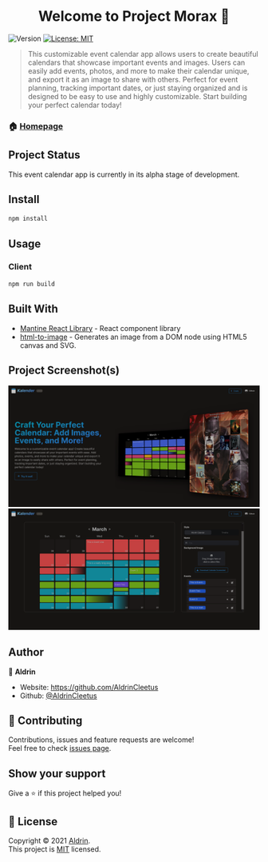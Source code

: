 <h1 align="center">Welcome to Project Morax 👋</h1>
<p>
  <img alt="Version" src="https://img.shields.io/badge/version-1.0.0-blue.svg?cacheSeconds=2592000" />
  <a href="https://github.com/AldrinCleetus/grimlock/blob/main/LICENSE" target="_blank">
    <img alt="License: MIT" src="https://img.shields.io/github/license/AldrinCleetus/grimlock" />
  </a>
</p>

> This customizable event calendar app allows users to create beautiful calendars that showcase important events and images. Users can easily add events, photos, and more to make their calendar unique, and export it as an image to share with others. Perfect for event planning, tracking important dates, or just staying organized and is designed to be easy to use and highly customizable. Start building your perfect calendar today!

### 🏠 [Homepage](https://kalenderevent.vercel.app/)

## Project Status

This event calendar app is currently in its alpha stage of development.

## Install

```sh
npm install
```

## Usage

### Client

```sh
npm run build
```

## Built With

- [Mantine React Library](https://v5.mantine.dev/) - React component library
- [html-to-image](https://github.com/bubkoo/html-to-image) - Generates an image from a DOM node using HTML5 canvas and SVG.

## Project Screenshot(s)

![alt text](https://github.com/AldrinCleetus/morax/blob/main/public/screenshots/screenshot1.png?raw=true)
![alt text](https://github.com/AldrinCleetus/morax/blob/main/public/screenshots/screenshot2.png?raw=true)

## Author

👤 **Aldrin**

- Website: https://github.com/AldrinCleetus
- Github: [@AldrinCleetus](https://github.com/AldrinCleetus)

## 🤝 Contributing

Contributions, issues and feature requests are welcome!<br />Feel free to check [issues page](https://github.com/AldrinCleetus/grimlock/issues).

## Show your support

Give a ⭐️ if this project helped you!

## 📝 License

Copyright © 2021 [Aldrin](https://github.com/AldrinCleetus).<br />
This project is [MIT](https://github.com/AldrinCleetus/grimlock/blob/master/LICENSE) licensed.

